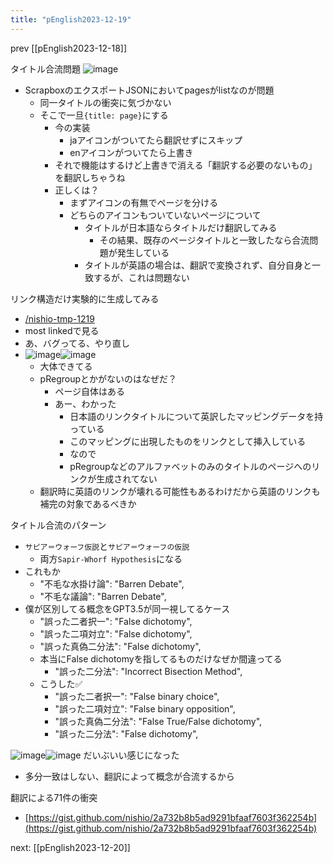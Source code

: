 ```yaml
---
title: "pEnglish2023-12-19"
---
```


prev [[pEnglish2023-12-18]]

タイトル合流問題
![image](https://gyazo.com/5dfe094549bec60374347ee41873d358/thumb/1000)
- ScrapboxのエクスポートJSONにおいてpagesがlistなのが問題
    - 同一タイトルの衝突に気づかない
    - そこで一旦`{title: page}`にする
        - 今の実装
            - jaアイコンがついてたら翻訳せずにスキップ
            - enアイコンがついてたら上書き
        - それで機能はするけど上書きで消える「翻訳する必要のないもの」を翻訳しちゃうね
        - 正しくは？
            - まずアイコンの有無でページを分ける
            - どちらのアイコンもついていないページについて
                - タイトルが日本語ならタイトルだけ翻訳してみる
                    - その結果、既存のページタイトルと一致したなら合流問題が発生している
                - タイトルが英語の場合は、翻訳で変換されず、自分自身と一致するが、これは問題ない

リンク構造だけ実験的に生成してみる
- [/nishio-tmp-1219](https://scrapbox.io/nishio-tmp-1219)
- most linkedで見る
- あ、バグってる、やり直し
- ![image](https://gyazo.com/f15ab3ce8cca443375641494622f3b47/thumb/1000)![image](https://gyazo.com/b17826bc423bd777a35ec4807cd36c31/thumb/1000)
    - 大体できてる
    - pRegroupとかがないのはなぜだ？
        - ページ自体はある
        - あー、わかった
            - 日本語のリンクタイトルについて英訳したマッピングデータを持っている
            - このマッピングに出現したものをリンクとして挿入している
            - なので
            - pRegroupなどのアルファベットのみのタイトルのページへのリンクが生成されてない
    - 翻訳時に英語のリンクが壊れる可能性もあるわけだから英語のリンクも補完の対象であるべきか


タイトル合流のパターン
- `サピア＝ウォーフ仮説`と`サピア＝ウォーフの仮説`
    - 両方`Sapir-Whorf Hypothesis`になる
- これもか
    - "不毛な水掛け論": "Barren Debate",
    - "不毛な議論": "Barren Debate",
- 僕が区別してる概念をGPT3.5が同一視してるケース
    - "誤った二者択一": "False dichotomy",
    - "誤った二項対立": "False dichotomy",
    - "誤った真偽二分法": "False dichotomy",
    - 本当にFalse dichotomyを指してるものだけなぜか間違ってる
        - "誤った二分法": "Incorrect Bisection Method",
    - こうした✅
        - "誤った二者択一": "False binary choice",
        - "誤った二項対立": "False binary opposition",
        - "誤った真偽二分法": "False True/False dichotomy",
        - "誤った二分法": "False dichotomy",

![image](https://gyazo.com/f19157f8f42bc231b04c5d1420a7447a/thumb/1000)![image](https://gyazo.com/b17826bc423bd777a35ec4807cd36c31/thumb/1000)
だいぶいい感じになった
- 多分一致はしない、翻訳によって概念が合流するから

翻訳による71件の衝突
- [https://gist.github.com/nishio/2a732b8b5ad9291bfaaf7603f362254b](https://gist.github.com/nishio/2a732b8b5ad9291bfaaf7603f362254b)

next: [[pEnglish2023-12-20]]
